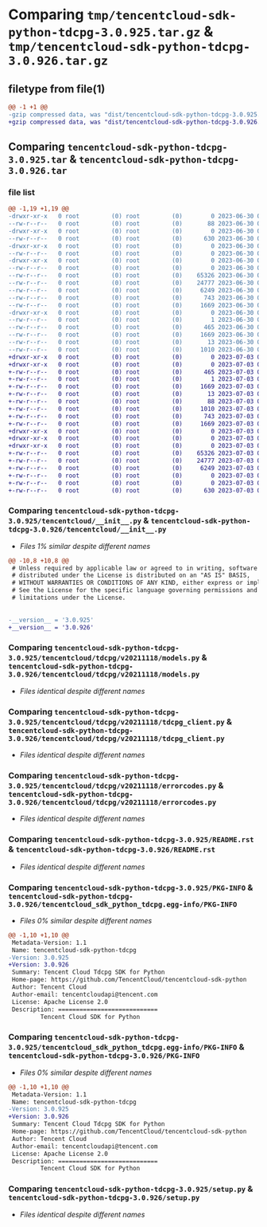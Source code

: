 # Comparing `tmp/tencentcloud-sdk-python-tdcpg-3.0.925.tar.gz` & `tmp/tencentcloud-sdk-python-tdcpg-3.0.926.tar.gz`

## filetype from file(1)

```diff
@@ -1 +1 @@
-gzip compressed data, was "dist/tencentcloud-sdk-python-tdcpg-3.0.925.tar", last modified: Fri Jun 30 02:23:08 2023, max compression
+gzip compressed data, was "dist/tencentcloud-sdk-python-tdcpg-3.0.926.tar", last modified: Mon Jul  3 00:35:31 2023, max compression
```

## Comparing `tencentcloud-sdk-python-tdcpg-3.0.925.tar` & `tencentcloud-sdk-python-tdcpg-3.0.926.tar`

### file list

```diff
@@ -1,19 +1,19 @@
-drwxr-xr-x   0 root         (0) root         (0)        0 2023-06-30 02:23:08.000000 tencentcloud-sdk-python-tdcpg-3.0.925/
--rw-r--r--   0 root         (0) root         (0)       88 2023-06-30 02:23:08.000000 tencentcloud-sdk-python-tdcpg-3.0.925/setup.cfg
-drwxr-xr-x   0 root         (0) root         (0)        0 2023-06-30 02:23:08.000000 tencentcloud-sdk-python-tdcpg-3.0.925/tencentcloud/
--rw-r--r--   0 root         (0) root         (0)      630 2023-06-30 02:23:08.000000 tencentcloud-sdk-python-tdcpg-3.0.925/tencentcloud/__init__.py
-drwxr-xr-x   0 root         (0) root         (0)        0 2023-06-30 02:23:08.000000 tencentcloud-sdk-python-tdcpg-3.0.925/tencentcloud/tdcpg/
--rw-r--r--   0 root         (0) root         (0)        0 2023-06-30 02:23:08.000000 tencentcloud-sdk-python-tdcpg-3.0.925/tencentcloud/tdcpg/__init__.py
-drwxr-xr-x   0 root         (0) root         (0)        0 2023-06-30 02:23:08.000000 tencentcloud-sdk-python-tdcpg-3.0.925/tencentcloud/tdcpg/v20211118/
--rw-r--r--   0 root         (0) root         (0)        0 2023-06-30 02:23:08.000000 tencentcloud-sdk-python-tdcpg-3.0.925/tencentcloud/tdcpg/v20211118/__init__.py
--rw-r--r--   0 root         (0) root         (0)    65326 2023-06-30 02:23:08.000000 tencentcloud-sdk-python-tdcpg-3.0.925/tencentcloud/tdcpg/v20211118/models.py
--rw-r--r--   0 root         (0) root         (0)    24777 2023-06-30 02:23:08.000000 tencentcloud-sdk-python-tdcpg-3.0.925/tencentcloud/tdcpg/v20211118/tdcpg_client.py
--rw-r--r--   0 root         (0) root         (0)     6249 2023-06-30 02:23:08.000000 tencentcloud-sdk-python-tdcpg-3.0.925/tencentcloud/tdcpg/v20211118/errorcodes.py
--rw-r--r--   0 root         (0) root         (0)      743 2023-06-30 02:23:08.000000 tencentcloud-sdk-python-tdcpg-3.0.925/README.rst
--rw-r--r--   0 root         (0) root         (0)     1669 2023-06-30 02:23:08.000000 tencentcloud-sdk-python-tdcpg-3.0.925/PKG-INFO
-drwxr-xr-x   0 root         (0) root         (0)        0 2023-06-30 02:23:08.000000 tencentcloud-sdk-python-tdcpg-3.0.925/tencentcloud_sdk_python_tdcpg.egg-info/
--rw-r--r--   0 root         (0) root         (0)        1 2023-06-30 02:23:08.000000 tencentcloud-sdk-python-tdcpg-3.0.925/tencentcloud_sdk_python_tdcpg.egg-info/dependency_links.txt
--rw-r--r--   0 root         (0) root         (0)      465 2023-06-30 02:23:08.000000 tencentcloud-sdk-python-tdcpg-3.0.925/tencentcloud_sdk_python_tdcpg.egg-info/SOURCES.txt
--rw-r--r--   0 root         (0) root         (0)     1669 2023-06-30 02:23:08.000000 tencentcloud-sdk-python-tdcpg-3.0.925/tencentcloud_sdk_python_tdcpg.egg-info/PKG-INFO
--rw-r--r--   0 root         (0) root         (0)       13 2023-06-30 02:23:08.000000 tencentcloud-sdk-python-tdcpg-3.0.925/tencentcloud_sdk_python_tdcpg.egg-info/top_level.txt
--rw-r--r--   0 root         (0) root         (0)     1010 2023-06-30 02:23:08.000000 tencentcloud-sdk-python-tdcpg-3.0.925/setup.py
+drwxr-xr-x   0 root         (0) root         (0)        0 2023-07-03 00:35:31.000000 tencentcloud-sdk-python-tdcpg-3.0.926/
+drwxr-xr-x   0 root         (0) root         (0)        0 2023-07-03 00:35:31.000000 tencentcloud-sdk-python-tdcpg-3.0.926/tencentcloud_sdk_python_tdcpg.egg-info/
+-rw-r--r--   0 root         (0) root         (0)      465 2023-07-03 00:35:31.000000 tencentcloud-sdk-python-tdcpg-3.0.926/tencentcloud_sdk_python_tdcpg.egg-info/SOURCES.txt
+-rw-r--r--   0 root         (0) root         (0)        1 2023-07-03 00:35:31.000000 tencentcloud-sdk-python-tdcpg-3.0.926/tencentcloud_sdk_python_tdcpg.egg-info/dependency_links.txt
+-rw-r--r--   0 root         (0) root         (0)     1669 2023-07-03 00:35:31.000000 tencentcloud-sdk-python-tdcpg-3.0.926/tencentcloud_sdk_python_tdcpg.egg-info/PKG-INFO
+-rw-r--r--   0 root         (0) root         (0)       13 2023-07-03 00:35:31.000000 tencentcloud-sdk-python-tdcpg-3.0.926/tencentcloud_sdk_python_tdcpg.egg-info/top_level.txt
+-rw-r--r--   0 root         (0) root         (0)       88 2023-07-03 00:35:31.000000 tencentcloud-sdk-python-tdcpg-3.0.926/setup.cfg
+-rw-r--r--   0 root         (0) root         (0)     1010 2023-07-03 00:35:31.000000 tencentcloud-sdk-python-tdcpg-3.0.926/setup.py
+-rw-r--r--   0 root         (0) root         (0)      743 2023-07-03 00:35:31.000000 tencentcloud-sdk-python-tdcpg-3.0.926/README.rst
+-rw-r--r--   0 root         (0) root         (0)     1669 2023-07-03 00:35:31.000000 tencentcloud-sdk-python-tdcpg-3.0.926/PKG-INFO
+drwxr-xr-x   0 root         (0) root         (0)        0 2023-07-03 00:35:31.000000 tencentcloud-sdk-python-tdcpg-3.0.926/tencentcloud/
+drwxr-xr-x   0 root         (0) root         (0)        0 2023-07-03 00:35:31.000000 tencentcloud-sdk-python-tdcpg-3.0.926/tencentcloud/tdcpg/
+drwxr-xr-x   0 root         (0) root         (0)        0 2023-07-03 00:35:31.000000 tencentcloud-sdk-python-tdcpg-3.0.926/tencentcloud/tdcpg/v20211118/
+-rw-r--r--   0 root         (0) root         (0)    65326 2023-07-03 00:35:31.000000 tencentcloud-sdk-python-tdcpg-3.0.926/tencentcloud/tdcpg/v20211118/models.py
+-rw-r--r--   0 root         (0) root         (0)    24777 2023-07-03 00:35:31.000000 tencentcloud-sdk-python-tdcpg-3.0.926/tencentcloud/tdcpg/v20211118/tdcpg_client.py
+-rw-r--r--   0 root         (0) root         (0)     6249 2023-07-03 00:35:31.000000 tencentcloud-sdk-python-tdcpg-3.0.926/tencentcloud/tdcpg/v20211118/errorcodes.py
+-rw-r--r--   0 root         (0) root         (0)        0 2023-07-03 00:35:31.000000 tencentcloud-sdk-python-tdcpg-3.0.926/tencentcloud/tdcpg/v20211118/__init__.py
+-rw-r--r--   0 root         (0) root         (0)        0 2023-07-03 00:35:31.000000 tencentcloud-sdk-python-tdcpg-3.0.926/tencentcloud/tdcpg/__init__.py
+-rw-r--r--   0 root         (0) root         (0)      630 2023-07-03 00:35:31.000000 tencentcloud-sdk-python-tdcpg-3.0.926/tencentcloud/__init__.py
```

### Comparing `tencentcloud-sdk-python-tdcpg-3.0.925/tencentcloud/__init__.py` & `tencentcloud-sdk-python-tdcpg-3.0.926/tencentcloud/__init__.py`

 * *Files 1% similar despite different names*

```diff
@@ -10,8 +10,8 @@
 # Unless required by applicable law or agreed to in writing, software
 # distributed under the License is distributed on an "AS IS" BASIS,
 # WITHOUT WARRANTIES OR CONDITIONS OF ANY KIND, either express or implied.
 # See the License for the specific language governing permissions and
 # limitations under the License.
 
 
-__version__ = '3.0.925'
+__version__ = '3.0.926'
```

### Comparing `tencentcloud-sdk-python-tdcpg-3.0.925/tencentcloud/tdcpg/v20211118/models.py` & `tencentcloud-sdk-python-tdcpg-3.0.926/tencentcloud/tdcpg/v20211118/models.py`

 * *Files identical despite different names*

### Comparing `tencentcloud-sdk-python-tdcpg-3.0.925/tencentcloud/tdcpg/v20211118/tdcpg_client.py` & `tencentcloud-sdk-python-tdcpg-3.0.926/tencentcloud/tdcpg/v20211118/tdcpg_client.py`

 * *Files identical despite different names*

### Comparing `tencentcloud-sdk-python-tdcpg-3.0.925/tencentcloud/tdcpg/v20211118/errorcodes.py` & `tencentcloud-sdk-python-tdcpg-3.0.926/tencentcloud/tdcpg/v20211118/errorcodes.py`

 * *Files identical despite different names*

### Comparing `tencentcloud-sdk-python-tdcpg-3.0.925/README.rst` & `tencentcloud-sdk-python-tdcpg-3.0.926/README.rst`

 * *Files identical despite different names*

### Comparing `tencentcloud-sdk-python-tdcpg-3.0.925/PKG-INFO` & `tencentcloud-sdk-python-tdcpg-3.0.926/tencentcloud_sdk_python_tdcpg.egg-info/PKG-INFO`

 * *Files 0% similar despite different names*

```diff
@@ -1,10 +1,10 @@
 Metadata-Version: 1.1
 Name: tencentcloud-sdk-python-tdcpg
-Version: 3.0.925
+Version: 3.0.926
 Summary: Tencent Cloud Tdcpg SDK for Python
 Home-page: https://github.com/TencentCloud/tencentcloud-sdk-python
 Author: Tencent Cloud
 Author-email: tencentcloudapi@tencent.com
 License: Apache License 2.0
 Description: ============================
         Tencent Cloud SDK for Python
```

### Comparing `tencentcloud-sdk-python-tdcpg-3.0.925/tencentcloud_sdk_python_tdcpg.egg-info/PKG-INFO` & `tencentcloud-sdk-python-tdcpg-3.0.926/PKG-INFO`

 * *Files 0% similar despite different names*

```diff
@@ -1,10 +1,10 @@
 Metadata-Version: 1.1
 Name: tencentcloud-sdk-python-tdcpg
-Version: 3.0.925
+Version: 3.0.926
 Summary: Tencent Cloud Tdcpg SDK for Python
 Home-page: https://github.com/TencentCloud/tencentcloud-sdk-python
 Author: Tencent Cloud
 Author-email: tencentcloudapi@tencent.com
 License: Apache License 2.0
 Description: ============================
         Tencent Cloud SDK for Python
```

### Comparing `tencentcloud-sdk-python-tdcpg-3.0.925/setup.py` & `tencentcloud-sdk-python-tdcpg-3.0.926/setup.py`

 * *Files identical despite different names*

